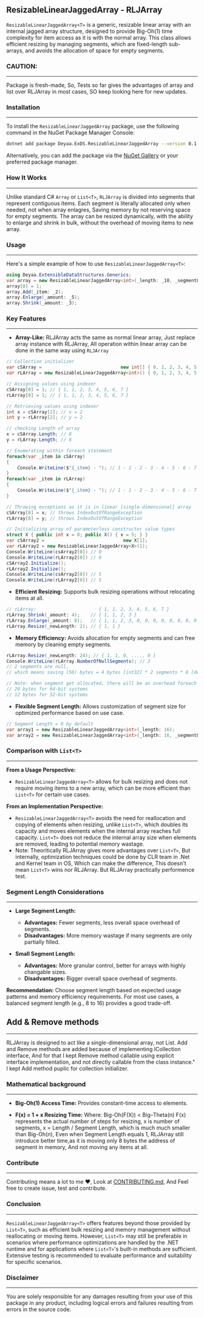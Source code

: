 ## ResizableLinearJaggedArray - RLJArray
`ResizableLinearJaggedArray<T>` is a generic, resizable linear array with an internal jagged array structure, designed to provide Big-Oh(1) time complexity for item access as it is with the normal array.
This class allows efficient resizing by managing segments, which are fixed-length sub-arrays, and avoids the allocation of space for empty segments.

### CAUTION:
---
Package is fresh-made, So,
Tests so far gives the advantages of array and list over RLJArray in most cases, SO keep looking here for new updates.

### Installation
---
To install the `ResizableLinearJaggedArray` package, use the following command in the NuGet Package Manager Console:

```bash
dotnet add package Deyaa.ExDS.ResizableLinearJaggedArray --version 0.1.2
```

Alternatively, you can add the package via the [NuGet Gallery](https://www.nuget.org/packages/Deyaa.ExDS.ResizableLinearJaggedArray) or your preferred package manager.

### How It Works
---
Unlike standard C# `Array` or `List<T>`, `RLJArray` is divided into segments that represent contiguous items.
Each segment is literally allocated only when needed, not when array enlagres,
Saving memory by not reserving space for empty segments.
The array can be resized dynamically, with the ability to enlarge and shrink in bulk, without the overhead of moving items to new array.

### Usage
---
Here's a simple example of how to use `ResizableLinearJaggedArray<T>`:
```csharp
using Deyaa.ExtensibleDataStructures.Generics;
var array = new ResizableLinearJaggedArray<int>(_length: _10, _segmentLength: _5); // Initialize with length 10 and segment length 5
array[0] = 1;
array.Add(_item: _2);
array.Enlarge(_amount: _5);
array.Shrink(_amount: _3);
```

### Key Features
---
- **Array-Like:** RLJArray acts the same as normal linear array, Just replace array instance with RLJArray, All operation within linear array can be done in the same way using `RLJArray` 
```csharp
// Collection initializer
var cSArray =                             new int[] { 0, 1, 2, 3, 4, 5, 6, 7 };
var rLArray = new ResizableLinearJaggedArray<int>() { 0, 1, 2, 3, 4, 5, 6, 7 };

// Assigning values using indexer 
cSArray[0] = 1; // { 1, 1, 2, 3, 4, 5, 6, 7 }
rLArray[0] = 1; // { 1, 1, 2, 3, 4, 5, 6, 7 }

// Retrieving values using indexer
int x = cSArray[2]; // x = 2 
int y = rLArray[2]; // y = 2

// checking Length of array
x = cSArray.Length; // 8
y = rLArray.Length; // 8

// Enumerating within foreach statement
foreach(var _item in cSArray)
{
    Console.WriteLine($"{_item} - "); // 1 - 1 - 2 - 3 - 4 - 5 - 6 - 7 -
}
foreach(var _item in rLArray)
{
    Console.WriteLine($"{_item} - "); // 1 - 1 - 2 - 3 - 4 - 5 - 6 - 7 -
}

// Throwing exceptions as it is in linear [single-dimensional] array
cSArray[8] = x; // throws IndexOutOfRangeException
rLArray[8] = y; // throws IndexOutOfRangeException

// Initializing array of parameterless constructor value types 
struct X { public int x = 0; public X() { x = 5; } }
var cSArray2 =                             new X[1];
var rLArray2 = new ResizableLinearJaggedArray<X>(1);
Console.WriteLine(csArray2[0]) // 0
Console.WriteLine(rLArray2[0]) // 0
cSArray2.Initialize();
rLArray2.Initialize();
Console.WriteLine(csArray2[0]) // 5
Console.WriteLine(rLArray2[0]) // 5
```
- **Efficient Resizing:** Supports bulk resizing operations without relocating items at all.
```csharp
// rLArray:                       { 1, 1, 2, 3, 4, 5, 6, 7 }
rLArray.Shrink(_amount: 4);    // { 1, 1, 2, 3 }
rLArray.Enlarge(_amount: 8);   // { 1, 1, 2, 3, 0, 0, 0, 0, 0, 0, 0, 0 }
rLArray.Resize(_newLength: 2); // { 1, 1 }
```
- **Memory Efficiency:** Avoids allocation for empty segments and can free memory by cleaning empty segments.
```csharp
rLArray.Resize(_newLength: 24); // { 1, 1, 0, ...., 0 }
Console.WriteLine(rLArray.NumberOfNullSegments); // 2
// 2 segments are null,
// which means saving (56) bytes = 4 bytes [int32] * 2 segments * 8 [default segment length] - 8 bytes [segment reference address in 64-bit systems, [4 bytes for 32-bit]]

// Note: when segment get allocated, there will be an overhead foreach segment as follows:
// 20 bytes for 64-bit systems
// 12 bytes for 32-bit systems
```
- **Flexible Segment Length:** Allows customization of segment size for optimized performance based on use case.
```csharp
// Segment Length = 8 by default
var array1 = new ResizableLinearJaggedArray<int>(_length: 16);
var array2 = new ResizableLinearJaggedArray<int>(_length: 16, _segmentLength: 16);
```

### Comparison with `List<T>`
---
**From a Usage Perspective:**
- `ResizableLinearJaggedArray<T>` allows for bulk resizing and does not require moving items to a new array, which can be more efficient than `List<T>` for certain use cases.

**From an Implementation Perspective:**
- `ResizableLinearJaggedArray<T>` avoids the need for reallocation and copying of elements when resizing, unlike `List<T>`, which doubles its capacity and moves elements when the internal array reaches full capacity. `List<T>` does not reduce the internal array size when elements are removed, leading to potential memory wastage.
- Note: Theoritically RLJArray gives more advantages over `List<T>`, But internally, optimization techniques could be done by CLR team in .Net and Kernel team in OS, Which can make the difference, This doesn't mean `List<T>` wins nor RLJArray. But RLJArray practically performence test.

### Segment Length Considerations
---
- **Large Segment Length:**
  - **Advantages:** Fewer segments, less overall space overhead of segments.
  - **Disadvantages:** More memory wastage if many segments are only partially filled.

- **Small Segment Length:**
  - **Advantages:** More granular control, better for arrays with highly changable sizes.
  - **Disadvantages:** Bigger overall space overhead of segments.

**Recommendation:** Choose segment length based on expected usage patterns and memory efficiency requirements. For most use cases, a balanced segment length (e.g., 8 to 16) provides a good trade-off.

## Add & Remove methods
---
RLJArray is designed to act like a single-dimensional array, not List<T>.
Add and Remove methods are added because of implementing ICollection interface,
And for that I kept Remove method callable using explicit interface implementation, and not directly callable from the class instance."
I kept Add method puplic for collection initializer.

### Mathematical background
---
- **Big-Oh(1) Access Time:** Provides constant-time access to elements.

- **F(x) = 1 + x Resizing Time:** Where:
Big-Oh(F(X)) < Big–Theta(n)
F(x) represents the actual number of steps for resizing,
x is number of segments,
x = Length / Segment Length, which is much much smaller than Big-Oh(n),
Even when Segment Length equals 1,
RLJArray still introduce better time,as it is moving only 8 bytes the address of segment in memory, And not moving any items at all.

### Contribute
---
Contributing means a lot to me ❤️,
Look at [CONTRIBUTING.md](CONTRIBUTING.md),
And Feel free to create issue, test and contribute.
 
### Conclusion
---
`ResizableLinearJaggedArray<T>` offers features beyond those provided by `List<T>`, such as efficient bulk resizing and memory management without reallocating or moving items. However, `List<T>` may still be preferable in scenarios where performance optimizations are handled by the .NET runtime and for applications where `List<T>`'s built-in methods are sufficient. Extensive testing is recommended to evaluate performance and suitability for specific scenarios.

### Disclaimer
---
 You are solely responsible for any damages resulting from your use of this package in any product, including logical errors and failures resulting from errors in the source code.
